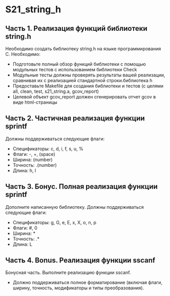 # S21_string_h

## Часть 1. Реализация функций библиотеки string.h

Необходимо создать библиотеку string.h на языке программирования С. Необходимо: 
- Подготовьте полный обзор функций библиотеки с помощью модульных тестов с использованием библиотеки Check
- Модульные тесты должны проверять результаты вашей реализации, сравнивая их с реализацией стандартной строки.библиотека h
- Предоставьте Makefile для создания библиотеки и тестов (с целями all, clean, test, s21_string.a, gcov_report)
- Целевой объект gcov_report должен сгенерировать отчет gcov в виде html-страницы

## Часть 2. Частичная реализация функции sprintf
Должны поддерживаться следующие флаги:
  - Спецификаторы: c, d, i, f, s, u, %
  - Флаги: -, +, (space)
  - Ширина: (number)
  - Точность: .(number)
  - Длина: h, l

## Часть 3. Бонус. Полная реализация функции sprintf
Дополните написанную библиотеку. Должны поддерживаться следующие флаги:
  - Спецификаторы: g, G, e, E, x, X, o, n, p
  - Флаги: #, 0
  - Ширина: *
  - Точность: .*
  - Длина: L

## Часть 4. Bonus. Реализация функции sscanf

Бонусная часть. Выполните реализацию функции sscanf. 
- Должно поддерживаться полное форматирование (включая флаги, ширину, точность, модификаторы и типы преобразования).
